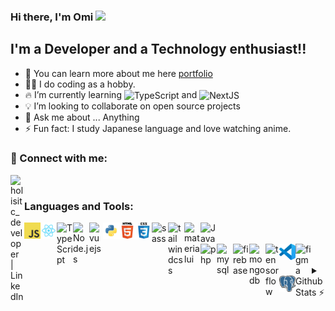 ### Hi there, I'm Omi <a href="https://towsif.me/"><img src="https://media.giphy.com/media/hvRJCLFzcasrR4ia7z/giphy.gif" width="22px"></a>

## I'm a Developer and a Technology enthusiast!!

-   🚩 You can learn more about me here [portfolio]
-   👨‍💻 I do coding as a hobby.
-   🔥 I’m currently learning <img align="center" alt="TypeScript" width="14px" src="https://cdn.jsdelivr.net/gh/devicons/devicon/icons/typescript/typescript-original.svg" /> and <img align="center" alt="NextJS" width="26px" src="https://cdn.jsdelivr.net/gh/devicons/devicon/icons/nextjs/nextjs-original-wordmark.svg" />
-   💡 I’m looking to collaborate on open source projects
-   💬 Ask me about ... Anything
-   ⚡ Fun fact: I study Japanese language and love watching anime.

### 🔗 Connect with me:

[<img align="left" alt="holisitc_developer | LinkedIn" width="22px" src="https://cdn.jsdelivr.net/npm/simple-icons@v3/icons/linkedin.svg" />][linkedin]

<br />

### Languages and Tools:

<img align="left" alt="JavaScript" width="26px" src="https://raw.githubusercontent.com/github/explore/80688e429a7d4ef2fca1e82350fe8e3517d3494d/topics/javascript/javascript.png" />
<img align="left" alt="React" width="26px" src="https://raw.githubusercontent.com/github/explore/80688e429a7d4ef2fca1e82350fe8e3517d3494d/topics/react/react.png" />
<img align="left" alt="TypeScript" width="26px" src="https://cdn.jsdelivr.net/gh/devicons/devicon/icons/typescript/typescript-original.svg" />
<img align="left" alt="Node.js" width="26px" src="https://cdn.jsdelivr.net/gh/devicons/devicon/icons/nodejs/nodejs-original.svg" />
<img align="left" alt="vuejs" width="22px" src="https://cdn.jsdelivr.net/gh/devicons/devicon/icons/vuejs/vuejs-original.svg" />
<img align="left" alt="python" width="26px" src="https://raw.githubusercontent.com/github/explore/80688e429a7d4ef2fca1e82350fe8e3517d3494d/topics/python/python.png" />
<img align="left" alt="HTML5" width="26px" src="https://raw.githubusercontent.com/github/explore/80688e429a7d4ef2fca1e82350fe8e3517d3494d/topics/html/html.png" />
<img align="left" alt="CSS3" width="26px" src="https://raw.githubusercontent.com/github/explore/80688e429a7d4ef2fca1e82350fe8e3517d3494d/topics/css/css.png" />
<img align="left" alt="sass" width="26px" src="https://cdn.jsdelivr.net/gh/devicons/devicon/icons/sass/sass-original.svg" />
<img align="left" alt="tailwindcss" width="26px" src="https://cdn.jsdelivr.net/gh/devicons/devicon/icons/tailwindcss/tailwindcss-plain.svg" />
<img align="left" alt="materialui" width="26px" src="https://cdn.jsdelivr.net/gh/devicons/devicon/icons/materialui/materialui-original.svg" />
<img align="left" alt="Java" width="26px" src="https://cdn.jsdelivr.net/gh/devicons/devicon/icons/java/java-original.svg" />

<br/>
<br/>

<img align="left" alt="php" width="26px" src="https://cdn.jsdelivr.net/gh/devicons/devicon/icons/php/php-original.svg" />
<img align="left" alt="mysql" width="26px" src="https://cdn.jsdelivr.net/gh/devicons/devicon/icons/mysql/mysql-original-wordmark.svg" />
<img align="left" alt="firebase" width="26px" src="https://cdn.jsdelivr.net/gh/devicons/devicon/icons/firebase/firebase-plain-wordmark.svg" />
<img align="left" alt="mongodb" width="26px" src="https://cdn.jsdelivr.net/gh/devicons/devicon/icons/mongodb/mongodb-original-wordmark.svg" />
<img align="left" alt="tensorflow" width="22px" src="https://cdn.jsdelivr.net/gh/devicons/devicon/icons/tensorflow/tensorflow-original.svg" />
<img align="left" alt="Visual Studio Code" width="26px" src="https://raw.githubusercontent.com/github/explore/80688e429a7d4ef2fca1e82350fe8e3517d3494d/topics/visual-studio-code/visual-studio-code.png" />
<img align="left" alt="figma" width="26px" src="https://cdn.jsdelivr.net/gh/devicons/devicon/icons/figma/figma-original.svg" />
<img align="left" alt="postgreSQL" width="26px" src="https://raw.githubusercontent.com/github/explore/80688e429a7d4ef2fca1e82350fe8e3517d3494d/topics/postgresql/postgresql.png" />

<br />
<br />

<details>
  <summary>Github Stats ⚡</summary>
  
  <a href="#">![Github stats](https://github-readme-stats.vercel.app/api?username=towsif031&theme=blueberry&show_icons=true&count_private=true&hide_border=true&line_height=20)</a>
  <a href="#">![Top Langs](https://github-readme-stats.vercel.app/api/top-langs/?username=towsif031&layout=compact&theme=blueberry&count_private=true&hide_border=true)</a>
</details>

[website]: https://towsif.me/
[linkedin]: https://linkedin.com/in/towsif031/
[portfolio]: https://towsif.me/
